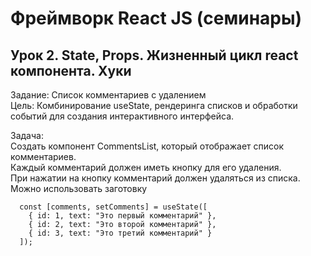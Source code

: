 # Фреймворк React JS (семинары)

## Урок 2. State, Props. Жизненный цикл react компонента. Хуки

Задание: Список комментариев с удалением  
Цель: Комбинирование useState, рендеринга списков и обработки событий для создания интерактивного интерфейса.  

Задача:  
Создать компонент CommentsList, который отображает список комментариев.  
Каждый комментарий должен иметь кнопку для его удаления.  
При нажатии на кнопку комментарий должен удаляться из списка.  
Можно использовать заготовку

```
  const [comments, setComments] = useState([
    { id: 1, text: "Это первый комментарий" },
    { id: 2, text: "Это второй комментарий" },
    { id: 3, text: "Это третий комментарий" }
  ]);
```